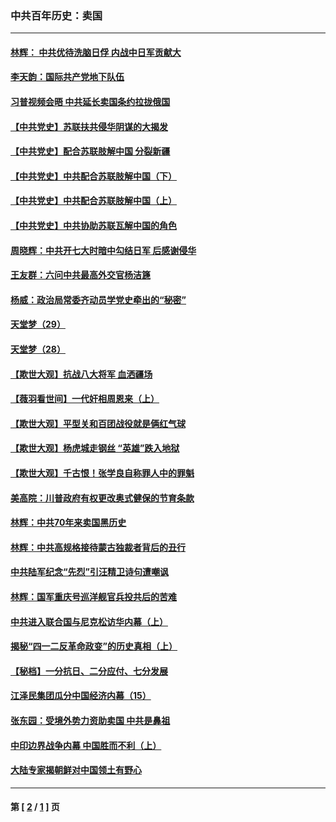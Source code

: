 ### 中共百年历史：卖国
---
#### [林辉： 中共优待洗脑日俘 内战中日军贡献大](../../pages/nf1176117/n13624644.md?04130430) 
#### [李天韵：国际共产党地下队伍](../../pages/nf1176117/n13611808.md?04130430) 
#### [习普视频会晤 中共延长卖国条约拉拢俄国](../../pages/nf1176117/n13060971.md?04130430) 
#### [【中共党史】苏联扶共侵华阴谋的大揭发](../../pages/nf1176117/n13056050.md?04130430) 
#### [【中共党史】配合苏联肢解中国 分裂新疆](../../pages/nf1176117/n13040700.md?04130430) 
#### [【中共党史】中共配合苏联肢解中国（下）](../../pages/nf1176117/n13035660.md?04130430) 
#### [【中共党史】中共配合苏联肢解中国（上）](../../pages/nf1176117/n13030262.md?04130430) 
#### [【中共党史】中共协助苏联瓦解中国的角色](../../pages/nf1176117/n13018109.md?04130430) 
#### [周晓辉：中共开七大时暗中勾结日军 后感谢侵华](../../pages/nf1176117/n12921960.md?04130430) 
#### [王友群：六问中共最高外交官杨洁篪](../../pages/nf1176117/n12836495.md?04130430) 
#### [杨威：政治局常委齐动员学党史牵出的“秘密”](../../pages/nf1176117/n12764642.md?04130430) 
#### [天堂梦（29）](../../pages/nf1176117/n12408465.md?04130430) 
#### [天堂梦（28）](../../pages/nf1176117/n12408309.md?04130430) 
#### [【欺世大观】抗战八大将军 血洒疆场](../../pages/nf1176117/n12357044.md?04130430) 
#### [【薇羽看世间】一代奸相周恩来（上）](../../pages/nf1176117/n12401109.md?04130430) 
#### [【欺世大观】平型关和百团战役就是俩红气球](../../pages/nf1176117/n12359157.md?04130430) 
#### [【欺世大观】杨虎城走钢丝 “英雄”跌入地狱](../../pages/nf1176117/n12358840.md?04130430) 
#### [【欺世大观】千古恨！张学良自称罪人中的罪魁](../../pages/nf1176117/n12358629.md?04130430) 
#### [美高院：川普政府有权更改奥式健保的节育条款](../../pages/nf1176117/n12242171.md?04130430) 
#### [林辉：中共70年来卖国黑历史](../../pages/nf1176117/n11552181.md?04130430) 
#### [林辉：中共高规格接待蒙古独裁者背后的丑行](../../pages/nf1176117/n11225005.md?04130430) 
#### [中共陆军纪念“先烈”引汪精卫诗句遭嘲讽](../../pages/nf1176117/n11153345.md?04130430) 
#### [林辉：国军重庆号巡洋舰官兵投共后的苦难](../../pages/nf1176117/n10997801.md?04130430) 
#### [中共进入联合国与尼克松访华内幕（上）](../../pages/nf1176117/n10138788.md?04130430) 
#### [揭秘“四一二反革命政变”的历史真相（上）](../../pages/nf1176117/n9996650.md?04130430) 
#### [【秘档】一分抗日、二分应付、七分发展](../../pages/nf1176117/n9331484.md?04130430) 
#### [江泽民集团瓜分中国经济内幕（15）](../../pages/nf1176117/n9268584.md?04130430) 
#### [张东园：受境外势力资助卖国 中共是鼻祖](../../pages/nf1176117/n9272480.md?04130430) 
#### [中印边界战争内幕 中国胜而不利（上）](../../pages/nf1176117/n9252458.md?04130430) 
#### [大陆专家揭朝鲜对中国领土有野心](../../pages/nf1176117/n9074056.md?04130430) 

---
#### 第 [ [2](./2.md?04130430) / [1](./1.md?04130430) ] 页
